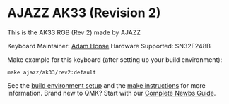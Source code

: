 # AJAZZ AK33 (Revision 2)

This is the AK33 RGB (Rev 2) made by AJAZZ

Keyboard Maintainer: [Adam Honse](https://github.com/CalcProgrammer1)
Hardware Supported: SN32F248B

Make example for this keyboard (after setting up your build environment):

    make ajazz/ak33/rev2:default

See the [build environment setup](https://docs.qmk.fm/#/getting_started_build_tools) and the [make instructions](https://docs.qmk.fm/#/getting_started_make_guide) for more information. Brand new to QMK? Start with our [Complete Newbs Guide](https://docs.qmk.fm/#/newbs).
